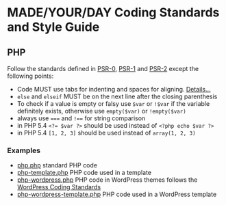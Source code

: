 # MADE/YOUR/DAY Coding Standards and Style Guide

## PHP

Follow the standards defined in [PSR-0](https://github.com/php-fig/fig-standards/blob/master/accepted/PSR-0.md), [PSR-1](https://github.com/php-fig/fig-standards/blob/master/accepted/PSR-1-basic-coding-standard.md) and [PSR-2](https://github.com/php-fig/fig-standards/blob/master/accepted/PSR-2-coding-style-guide.md) except the following points:

* Code MUST use tabs for indenting and spaces for aligning. [Details…](http://lea.verou.me/2012/01/why-tabs-are-clearly-superior/)
* `else` and `elseif` MUST be on the next line after the closing parenthesis
* To check if a value is empty or falsy use `$var` or `!$var` if the variable definitely exists, otherwise use `empty($var)` or `!empty($var)`
* always use `===` and `!==` for string comparison
* in PHP 5.4 `<?= $var ?>` should be used instead of `<?php echo $var ?>`
* in PHP 5.4 `[1, 2, 3]` should be used instead of `array(1, 2, 3)`

### Examples

* [php.php](https://github.com/madeyourday/Coding-Standards/blob/master/examples/php.php) standard PHP code
* [php-template.php](https://github.com/madeyourday/Coding-Standards/blob/master/examples/php-template.php) PHP code used in a template
* [php-wordpress.php](https://github.com/madeyourday/Coding-Standards/blob/master/examples/php-wordpress.php) PHP code in WordPress themes follows the [WordPress Coding Standards](http://codex.wordpress.org/WordPress_Coding_Standards)
* [php-wordpress-template.php](https://github.com/madeyourday/Coding-Standards/blob/master/examples/php-wordpress-template.php) PHP code used in a WordPress template
